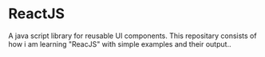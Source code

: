 # ReactJS
A java script library for reusable UI components.
This repositary consists of how i am learning "ReacJS" with simple examples and their output..
